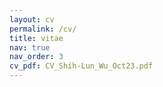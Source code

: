 ```yaml
---
layout: cv
permalink: /cv/
title: vitae
nav: true
nav_order: 3
cv_pdf: CV_Shih-Lun_Wu_Oct23.pdf
---
```

